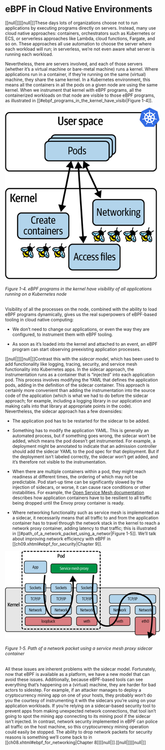# eBPF in Cloud Native Environments

[[null|]][[null|]]These days lots of organizations choose not to run applications by executing programs directly on servers. Instead, many use cloud native approaches: containers, orchestrators such as Kubernetes or ECS, or serverless approaches like Lambda, cloud functions, Fargate, and so on. These approaches all use automation to choose the server where each workload will run; in serverless, we’re not even aware what server is running each workload.

Nevertheless, there are servers involved, and each of those servers (whether it’s a virtual machine or bare-metal machine) runs a kernel. Where applications run in a container, if they’re running on the same (virtual) machine, they share the same kernel. In a Kubernetes environment, this means all the containers in all the pods on a given node are using the same kernel. When we instrument that kernel with eBPF programs, all the containerized workloads on that node are visible to those eBPF programs, as illustrated in [[#ebpf_programs_in_the_kernel_have_visibi|Figure 1-4]].

![eBPF programs in the kernel have visibility of all applications running on a Kubernetes node](/Learning%20eBPF%20Programming%20the%20Linux%20Kernel%20for%20Enhanced%20Observability,%20Networking,%20and%20Security%20(Liz%20Rice)%20(Z-Library)/images/lebp_0104.png)

###### Figure 1-4. eBPF programs in the kernel have visibility of all applications running on a Kubernetes node

Visibility of all the processes on the node, combined with the ability to load eBPF programs dynamically, gives us the real superpowers of eBPF-based tooling in cloud native computing:

*   We don’t need to change our applications, or even the way they are configured, to instrument them with eBPF tooling.
    
*   As soon as it’s loaded into the kernel and attached to an event, an eBPF program can start observing preexisting application processes.
    

[[null|]][[null|]]Contrast this with the _sidecar model_, which has been used to add functionality like logging, tracing, security, and service mesh functionality into Kubernetes apps. In the sidecar approach, the instrumentation runs as a container that is “injected” into each application pod. This process involves modifying the YAML that defines the application pods, adding in the definition of the sidecar container. This approach is certainly more convenient than adding the instrumentation into the source code of the application (which is what we had to do before the sidecar approach; for example, including a logging library in our application and making calls into that library at appropriate points in the code). Nevertheless, the sidecar approach has a few downsides:

*   The application pod has to be restarted for the sidecar to be added.
    
*   Something has to modify the application YAML. This is generally an automated process, but if something goes wrong, the sidecar won’t be added, which means the pod doesn’t get instrumented. For example, a deployment might be annotated to indicate that an admission controller should add the sidecar YAML to the pod spec for that deployment. But if the deployment isn’t labeled correctly, the sidecar won’t get added, and it’s therefore not visible to the instrumentation.
    
*   When there are multiple containers within a pod, they might reach readiness at different times, the ordering of which may not be predictable. Pod start-up time can be significantly slowed by the injection of sidecars, or worse, it can cause race conditions or other instabilities. For example, the [Open Service Mesh documentation](https://oreil.ly/z80Q5) describes how application containers have to be resilient to all traffic being dropped until the Envoy proxy container is ready.
    
*   Where networking functionality such as service mesh is implemented as a sidecar, it necessarily means that all traffic to and from the application container has to travel through the network stack in the kernel to reach a network proxy container, adding latency to that traffic; this is illustrated in [[#path_of_a_network_packet_using_a_networ|Figure 1-5]]. We’ll talk about improving network efficiency with eBPF in [[ch09.xhtml#ebpf_for_security|Chapter 9]].
    

![Path of a network packet using a service mesh proxy sidecar container](/Learning%20eBPF%20Programming%20the%20Linux%20Kernel%20for%20Enhanced%20Observability,%20Networking,%20and%20Security%20(Liz%20Rice)%20(Z-Library)/images/lebp_0105.png)

###### Figure 1-5. Path of a network packet using a service mesh proxy sidecar container

All these issues are inherent problems with the sidecar model. Fortunately, now that eBPF is available as a platform, we have a new model that can avoid these issues. Additionally, because eBPF-based tools can see everything that’s happening on a (virtual) machine, they are harder for bad actors to sidestep. For example, if an attacker manages to deploy a cryptocurrency mining app on one of your hosts, they probably won’t do you the courtesy of instrumenting it with the sidecars you’re using on your application workloads. If you’re relying on a sidecar-based security tool to prevent apps from making unexpected network connections, that tool isn’t going to spot the mining app connecting to its mining pool if the sidecar isn’t injected. In contrast, network security implemented in eBPF can police all traffic on the host machine, so this cryptocurrency mining operation could easily be stopped. The ability to drop network packets for security reasons is something we’ll come back to in [[ch08.xhtml#ebpf_for_networking|Chapter 8]][[null|]].[[null|]][[null|]]